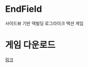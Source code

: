 # EndField
사이드뷰 기반 덱빌딩 로그라이크 액션 게임

# 게임 다운로드
[링크](https://drive.google.com/file/d/1S038CQQzJJX8MdqeEewKgmNwGNvpJyp9/view?usp=sharing)
